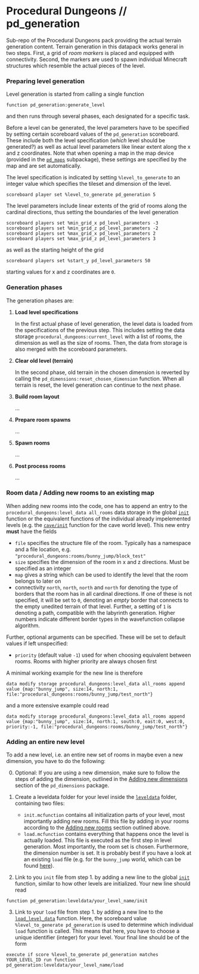 # Procedural Dungeons // pd_generation

Sub-repo of the Procedural Dungeons pack providing the actual terrain generation content. Terrain generation in this datapack works general in two steps. First, a grid of *room markers* is placed and equipped with connectivity. Second, the markers are used to spawn individual Minecraft structures which resemble the actual pieces of the level.


### Preparing level generation

Level generation is started from calling a single function
```mcfunction
function pd_generation:generate_level
```
and then runs through several phases, each designated for a specific task.

Before a level can be generated, the level parameters have to be specified by setting certain scoreboard values of the `pd_generation` scoreboard. These include both the level specification (*which* level should be generated?) as well as actual level parameters like linear extent along the x and z coordinates. Note that when opening a map in the map device (provided in the [`pd_maps`](../pd_maps) subpackage), these settings are specified by the map and are set automatically.

The level specification is indicated by setting `%level_to_generate` to an integer value which specifies the tileset and dimension of the level.
```mcfunction
scoreboard player set %level_to_generate pd_generation 5
```

The level parameters include linear extents of the grid of rooms along the cardinal directions, thus setting the boundaries of the level generation
```mcfunction
scoreboard players set %min_grid_x pd_level_parameters -3
scoreboard players set %min_grid_z pd_level_parameters -2
scoreboard players set %max_grid_x pd_level_parameters 2
scoreboard players set %max_grid_z pd_level_parameters 3
```
as well as the starting height of the grid
```mcfunction
scoreboard players set %start_y pd_level_parameters 50
```
starting values for x and z coordinates are `0`.




### Generation phases

The generation phases are:

1. **Load level specifications**

    In the first actual phase of level generation, the level data is loaded from the specifications of the previous step. This includes setting the data storage `procedural_dungeons:current_level` with a list of rooms, the dimension as well as the size of rooms. Then, the data from storage is also merged with the scoreboard parameters.

2. **Clear old level (terrain)**

    In the second phase, old terrain in the chosen dimension is reverted by calling the `pd_dimensions:reset_chosen_dimension` function. When all terrain is reset, the level generation can continue to the next phase.

3. **Build room layout**

    ...

4. **Prepare room spawns**

    ...

5. **Spawn rooms**

    ...

6. **Post process rooms**

    ...



### Room data / Adding new rooms to an existing map

When adding new rooms into the code, one has to append an entry to the `procedural_dungeons:level_data all_rooms` data storage in the global [`init`](functions/leveldata/init.mcfunction) function or the equivalent functions of the individual already impelemented levels (e.g. the [`cave/init`](functions/leveldata/cave/init.mcfunction) function for the cave world level). This new entry **must** have the fields
- `file` specifies the structure file of the room. Typically has a namespace and a file location, e.g. `"procedural_dungeons:rooms/bunny_jump/block_test"`
- `size` specifies the dimension of the room in x and z directions. Must be specified as an integer
- `map` gives a string which can be used to identify the level that the room belongs to later on
- connectivity `north`, `north`, `north` and `north` for denoting the type of borders that the room has in all cardinal directions. If one of these is not specified, it will be set to `0`, denoting an *empty* border that connects to the empty unedited terrain of that level. Further, a setting of `1` is denoting a path, compatible with the labyrinth generation. Higher numbers indicate different border types in the wavefunction collapse algorithm.

Further, optional arguments can be specified. These will be set to default values if left unspecified:
- `priority` (default value `-1`) used for when choosing equivalent between rooms. Rooms with higher priority are always chosen first

A minimal working example for the new line is therefore
```mcfunction
data modify storage procedural_dungeons:level_data all_rooms append value {map:"bunny_jump", size:14, north:1, file:"procedural_dungeons:rooms/bunny_jump/test_north"}
```
and a more extensive example could read
```mcfunction
data modify storage procedural_dungeons:level_data all_rooms append value {map:"bunny_jump", size:14, north:1, south:0, east:0, west:0, priority:-1, file:"procedural_dungeons:rooms/bunny_jump/test_north"}
```




### Adding an entire new level

To add a new level, i.e. an entire new set of rooms in maybe even a new dimension, you have to do the following:

0. Optional: If you are using a new dimension, make sure to follow the steps of adding the dimension, outlined in the [Adding new dimensions](../pd_dimensions#adding-new-dimensions) section of the `pd_dimensions` package.

1. Create a leveldata folder for your level inside the [`leveldata`](functions/leveldata/) folder, containing two files:
    - `init.mcfunction` contains all initialization parts of your level, most importantly adding new rooms. Fill this file by adding in your rooms according to the [Adding new rooms](#room-data--adding-new-rooms-to-an-existing-map) section outlined above.
    - `load.mcfunction` contains everything that happens once the level is actually loaded. This file is executed as the first step in level generation. Most importantly, the room set is chosen. Furthermore, the dimension number is set. It is probably best if you have a look at an existing `load` file (e.g. for the `bunny_jump` world, which can be found [here](functions/leveldata/bunny_jump/load.mcfunction)).

2. Link to you `init` file from step 1. by adding a new line to the global [`init`](functions/leveldata/init.mcfunction) function, similar to how other levels are initialized. Your new line should read
```mcfunction
function pd_generation:leveldata/your_level_name/init
```

3. Link to your `load` file from step 1. by adding a new line to the [`load_level_data`](functions/leveldata/load_level_data.mcfunction) function. Here, the scoreboard value `%level_to_generate pd_generation` is used to determine which individual `load` function is called. This means that here, you have to choose a unique identifier (integer) for your level. Your final line should be of the form
```mcfunction
execute if score %level_to_generate pd_generation matches YOUR_LEVEL_ID run function pd_generation:leveldata/your_level_name/load
```
